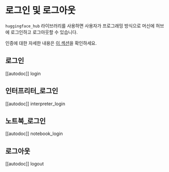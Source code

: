 <!--⚠️ Note that this file is in Markdown but contain specific syntax for our doc-builder (similar to MDX) that may not be
rendered properly in your Markdown viewer.
-->

# 로그인 및 로그아웃

`huggingface_hub` 라이브러리를 사용하면 사용자가 프로그래밍 방식으로 머신에 허브에 로그인하고 로그아웃할 수 있습니다.

인증에 대한 자세한 내용은 [이 섹션](../quick-start#authentication)을 확인하세요.

## 로그인

[[autodoc]] login

## 인터프리터_로그인

[[autodoc]] interpreter_login

## 노트북_로그인

[[autodoc]] notebook_login

## 로그아웃

[[autodoc]] logout
